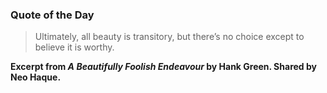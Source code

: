 ### Quote of the Day

> Ultimately, all beauty is transitory, but there’s no choice except to believe it is worthy.

**Excerpt from *A Beautifully Foolish Endeavour* by Hank Green. Shared by Neo Haque.**